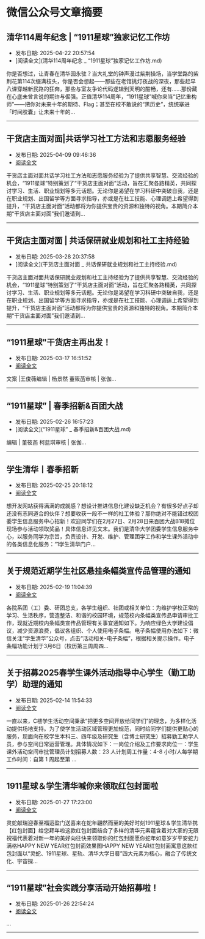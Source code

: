 # 微信公众号文章摘要

## 清华114周年纪念 | “1911星球”独家记忆工作坊

- 发布日期: 2025-04-22 20:57:54
- [阅读全文](清华114周年纪念 _ “1911星球”独家记忆工作坊.md)

你是否想过，让青春在清华园永驻？当大礼堂的钟声漫过紫荆操场，当学堂路的紫荆花第114次缀满枝头，你是否会想起——那些在老馆挑灯夜战的深夜，那些赶早八课穿越新民路的狂奔，那些与室友争论代码逻辑到天明的酣畅，还有……那份藏在心底未曾言说的期许与倔强。正值清华114周年，“1911星球”喊你来当“记忆重构师”——把你对未来十年的期待、Flag；甚至在校不敢说的“黑历史”，统统塞进「时间胶囊」让未来十年的...

---

## 干货店主面对面|共话学习社工方法和志愿服务经验

- 发布日期: 2025-04-09 09:46:36
- [阅读全文](干货店主面对面_共话学习社工方法和志愿服务经验.md)

干货店主面对面共话学习社工方法和志愿服务经验为了提供共享智慧、交流经验的机会，“1911星球”特别策划了“干货店主面对面”活动，旨在汇聚各路精英，共同探讨学习、生活、职业规划等多元话题。无论你是渴望在学习科研中突破自我，还是在职业规划、出国留学等方面寻求指导，亦或是在社工技能、心理调适上希望得到提升，“干货店主面对面”活动都将为你提供宝贵的资源和独特的视角。本期简介本期“干货店主面对面”我们邀请到...

---

## 干货店主面对面 | 共话保研就业规划和社工主持经验

- 发布日期: 2025-03-28 20:37:58
- [阅读全文](干货店主面对面 _ 共话保研就业规划和社工主持经验.md)

干货店主面对面共话保研就业规划和社工主持经验为了提供共享智慧、交流经验的机会，“1911星球”特别策划了“干货店主面对面”活动，旨在汇聚各路精英，共同探讨学习、生活、职业规划等多元话题。无论你是渴望在学习科研中突破自我，还是在职业规划、出国留学等方面寻求指导，亦或是在社工技能、心理调适上希望得到提升，“干货店主面对面”活动都将为你提供宝贵的资源和独特的视角。本期简介本期“干货店主面对面”我们邀请到...

---

## “1911星球"干货店主再出发！

- 发布日期: 2025-03-17 16:51:52
- [阅读全文](“1911星球_干货店主再出发！.md)

文案 |王俊薇编辑 | 杨景然 董筱菡审核 | 张伽...

---

## “1911星球” | 春季招新&百团大战

- 发布日期: 2025-02-26 16:57:23
- [阅读全文](“1911星球” _ 春季招新&百团大战.md)

编辑 | 董筱菡 柯蓝琪审核 | 张伽...

---

## 学生清华丨春季招新

- 发布日期: 2025-02-25 20:18:12
- [阅读全文](学生清华丨春季招新.md)

想开发网站获得满满的成就感？想设计推进信息化建设缺乏机会？有很多好点子却还没有志同道合的伙伴？想要收获一段不一样的社工体验？那你绝对不能错过校团委学生信息服务中心招新！欢迎同学们在2月27日、2月28日来百团大战B18摊位现场参与活动领取奖品！具体信息详见文末。我们是清华大学团委学生信息服务中心，以服务同学为宗旨，负责设计、开发、维护、管理团学工作和学生课外活动中的各类信息化服务：“1学生清华门户...

---

## 关于规范近期学生社区悬挂条幅类宣传品管理的通知

- 发布日期: 2025-02-19 11:04:39
- [阅读全文](关于规范近期学生社区悬挂条幅类宣传品管理的通知.md)

各院系团（工）委、研团总支，各学生组织、社团或相关单位：为维护学校正常的学习、生活秩序，营造整洁、和谐的校园环境，规范校内条幅类宣传品申请审批工作，现就近期校内条幅类宣传品管理有关事宜通知如下。为响应绿色大学建设倡议，减少资源浪费，倡议各组织、个人使用电子条幅。电子条幅使用办法如下：微信关注“学生清华”公众号，点击“活动相关-电子条幅”，根据相关提示操作。电子条幅功能计划于3月6日（校历第三周周四...

---

## 关于招募2025春学生课外活动指导中心学生（勤工助学）助理的通知

- 发布日期: 2025-02-14 11:54:33
- [阅读全文](关于招募2025春学生课外活动指导中心学生（勤工助学）助理的通知.md)

一直以来，C楼学生活动空间秉承“把更多空间开放给同学们”的理念，为多样化活动提供场地支持。为了使学生活动区域管理更加规范，同时给同学们提供更贴心的服务，现面向在校学生本科三、四年级及研究生（含博士研究生）招募勤工助学人员，参与空间日常运营管理。具体情况如下：一岗位介绍及工作要求岗位一：学生课外活动空间审批管理员计划招募人数：23 人计划周工作量：4-8 小时/人每学期工作时间：自第 1 周起至第 ...

---

## 1911星球＆学生清华喊你来领取红包封面啦

- 发布日期: 2025-01-27 17:23:00
- [阅读全文](1911星球＆学生清华喊你来领取红包封面啦.md)

灵蛇献瑞迎春至福运盈门送喜来在蛇年翩然而至的美好时刻1911星球＆学生清华携【红包封面】给您拜年啦这款红包封面结合了多样的清华元素蕴含着对大家的无限祝福代表着对新一年的美好向往快来领取你的红包封面愿你蛇年如意岁岁平安蛇力满格HAPPY NEW YEAR红包封面效果图HAPPY NEW YEAR红包封面寓意这款红包封面以“灵蛇、1911星球、星轨、清华大学日晷”四大元素为核心，融合了传统文化、宇宙探...

---

## “1911星球”社会实践分享活动开始招募啦！

- 发布日期: 2025-01-26 22:54:24
- [阅读全文](“1911星球”社会实践分享活动开始招募啦！.md)

...

---

